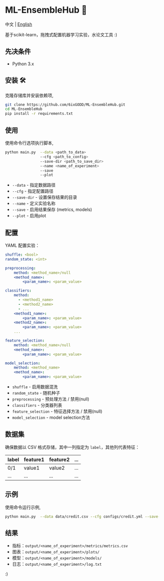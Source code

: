 # ML-EnsembleHub 🚀
中文 | [English](README.md)

基于scikit-learn，拖拽式配置机器学习实验，水论文工具 :)

## 先决条件 
- Python 3.x

## 安装 🛠
克隆存储库并安装依赖项,

```bash
git clone https://github.com/6ixGODD/ML-EnsembleHub.git
cd ML-EnsembleHub
pip install -r requirements.txt
```

## 使用 
使用命令行选项执行脚本,

```bash
python main.py  --data <path_to_data> 
                --cfg <path_to_config> 
                --save-dir <path_to_save_dir> 
                --name <name_of_experiment> 
                --save 
                --plot
```

- `--data` - 指定数据路径
- `--cfg` - 指定配置路径
- `--save-dir` - 设置保存结果的目录
- `--name` - 定义实验名称
- `--save` - 启用结果保存 (metrics, models)
- `--plot` - 启用plot

## 配置 
YAML 配置实验：

```yaml
shuffle: <bool>
random_state: <int>

preprocessing:
    method: <method_name>/null
    <method_name>:
        <param_name>: <param_value>

classifiers:
    method: 
      - <method1_name>
      - <method2_name>
      - ...
    <method1_name>:
        <param_name>: <param_value>
    <method2_name>:
        <param_name>: <param_value>
    ...

feature_selection:
    method: <method_name>/null
    <method_name>:
        <param_name>: <param_value>

model_selection:
    method: <method_name>
    <method_name>:
        <param_name>: <param_value>
```

- `shuffle` - 启用数据混洗
- `random_state` - 随机种子
- `preprocessing` - 预处理方法 / 禁用(null)
- `classifiers` - 分类器列表
- `feature_selection` - 特征选择方法 / 禁用(null)
- `model_selection` - model selection方法

## 数据集 
确保数据以 CSV 格式存储，其中一列指定为 `label`，其他列代表特征：

| label | feature1 | feature2 | ... |
|-------|----------|----------|-----|
| 0/1   | value1   | value2   | ... |
| ...   | ...      | ...      | ... |

## 示例 
使用命令运行示例,

```bash
python main.py  --data data/credit.csv --cfg configs/credit.yml --save-dir output --name credit --save --plot
```

## 结果 
- 指标：`output/<name_of_experiment>/metrics/metrics.csv`
- 图表：`output/<name_of_experiment>/plots/`    
- 模型：`output/<name_of_experiment>/models/`
- 日志：`output/<name_of_experiment>/log.txt`

:)